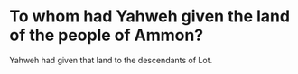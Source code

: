 # To whom had Yahweh given the land of the people of Ammon?

Yahweh had given that land to the descendants of Lot.
